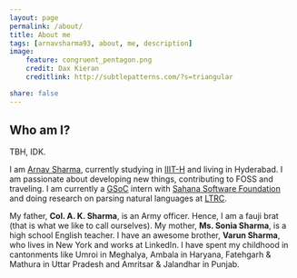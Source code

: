 ```yaml
---
layout: page
permalink: /about/
title: About me
tags: [arnavsharma93, about, me, description]
image:
    feature: congruent_pentagon.png
    credit: Dax Kieran
    creditlink: http://subtlepatterns.com/?s=triangular

share: false
---
```


## Who am I?


TBH, IDK.

I am [Arnav Sharma](http://web.iiit.ac.in/~arnav.s/), currently studying in [IIIT-H](http://iiit.ac.in/) and living in Hyderabad. I am passionate about developing new things, contributing to FOSS and traveling. I am currently a [GSoC](https://www.google-melange.com/gsoc/homepage/google/gsoc2014) intern with [Sahana Software Foundation](http://sahanafoundation.org/) and doing research on parsing natural languages at [LTRC](http://ltrc.iiit.ac.in/).


My father, **Col. A. K. Sharma**, is an Army officer. Hence, I am a fauji brat (that is what we like to call ourselves).  My mother, **Ms. Sonia Sharma**, is a high school English teacher. I have an awesome brother, **Varun Sharma**, who lives in New York and works at LinkedIn. I have spent my childhood in cantonments like Umroi in Meghalya, Ambala in Haryana, Fatehgarh & Mathura in Uttar Pradesh and Amritsar & Jalandhar in Punjab.

